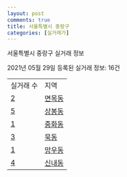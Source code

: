 ```yaml
---
layout: post
comments: true
title: 서울특별시 중랑구
categories: [실거래가]
---
```


서울특별시 중랑구 실거래 정보

2021년 05월 29일 등록된 실거래 정보: 16건


<table>
  <tr>
    <td>실거래 수</td>
    <td>지역</td>
  </tr>

  
  <tr>
    <td><a href="1126010100.html">2</a></td>
    <td><a href="1126010100.html">면목동</a></td>
  </tr>
    

  <tr>
    <td><a href="1126010200.html">5</a></td>
    <td><a href="1126010200.html">상봉동</a></td>
  </tr>
    

  <tr>
    <td><a href="1126010300.html">1</a></td>
    <td><a href="1126010300.html">중화동</a></td>
  </tr>
    

  <tr>
    <td><a href="1126010400.html">3</a></td>
    <td><a href="1126010400.html">묵동</a></td>
  </tr>
    

  <tr>
    <td><a href="1126010500.html">1</a></td>
    <td><a href="1126010500.html">망우동</a></td>
  </tr>
    

  <tr>
    <td><a href="1126010600.html">4</a></td>
    <td><a href="1126010600.html">신내동</a></td>
  </tr>
    


</table>
    